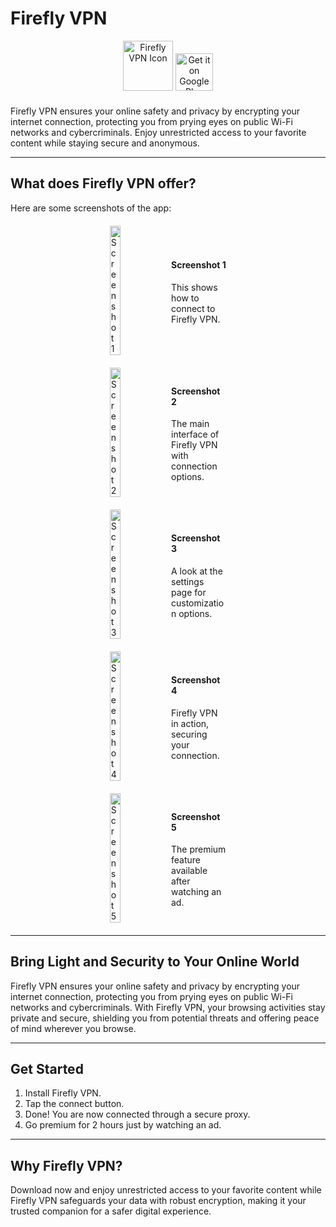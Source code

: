 # Firefly VPN

<p align="center">
  <img src="https://fireflyvpn.com/content/image/nj7g6l2e3gnsjlfeaqzp.svg" alt="Firefly VPN Icon" style="width: 80px; height: 80px; margin-bottom: 10px;" />
  <a href="https://play.google.com/store/apps/details?id=com.fireflyvpn">
    <img src="https://upload.wikimedia.org/wikipedia/commons/7/78/Google_Play_Store_badge_EN.svg" alt="Get it on Google Play" style="width: auto; height: 60px;" />
  </a>
</p>

Firefly VPN ensures your online safety and privacy by encrypting your internet connection, protecting you from prying eyes on public Wi-Fi networks and cybercriminals. Enjoy unrestricted access to your favorite content while staying secure and anonymous.

---

## What does Firefly VPN offer?

Here are some screenshots of the app:

<p align="center">
  <div style="display: flex; justify-content: center; align-items: center; margin: 20px;">
    <img src="https://fireflyvpn.com/content/image/lw0n1npa35hf6gmuwcvf.jpg" alt="Screenshot 1" style="width: 19%; margin-right: 10px;" />
    <div style="width: 19%; text-align: left;">
      <h4>Screenshot 1</h4>
      <p>This shows how to connect to Firefly VPN.</p>
    </div>
  </div>
  <div style="display: flex; justify-content: center; align-items: center; margin: 20px;">
    <img src="https://fireflyvpn.com/content/image/fgu3sn4xcjaj7gtf7l43.jpg" alt="Screenshot 2" style="width: 19%; margin-right: 10px;" />
    <div style="width: 19%; text-align: left;">
      <h4>Screenshot 2</h4>
      <p>The main interface of Firefly VPN with connection options.</p>
    </div>
  </div>
  <div style="display: flex; justify-content: center; align-items: center; margin: 20px;">
    <img src="https://fireflyvpn.com/content/image/6nexta2174iuxlmyzlus.jpg" alt="Screenshot 3" style="width: 19%; margin-right: 10px;" />
    <div style="width: 19%; text-align: left;">
      <h4>Screenshot 3</h4>
      <p>A look at the settings page for customization options.</p>
    </div>
  </div>
  <div style="display: flex; justify-content: center; align-items: center; margin: 20px;">
    <img src="https://fireflyvpn.com/content/image/h2ug8d5htypglflkpaf2.jpg" alt="Screenshot 4" style="width: 19%; margin-right: 10px;" />
    <div style="width: 19%; text-align: left;">
      <h4>Screenshot 4</h4>
      <p>Firefly VPN in action, securing your connection.</p>
    </div>
  </div>
  <div style="display: flex; justify-content: center; align-items: center; margin: 20px;">
    <img src="https://fireflyvpn.com/content/image/1ndc18evfme8tin5di50.jpg" alt="Screenshot 5" style="width: 19%; margin-right: 10px;" />
    <div style="width: 19%; text-align: left;">
      <h4>Screenshot 5</h4>
      <p>The premium feature available after watching an ad.</p>
    </div>
  </div>
</p>

---

## Bring Light and Security to Your Online World

Firefly VPN ensures your online safety and privacy by encrypting your internet connection, protecting you from prying eyes on public Wi-Fi networks and cybercriminals. With Firefly VPN, your browsing activities stay private and secure, shielding you from potential threats and offering peace of mind wherever you browse.

---

## Get Started

1. Install Firefly VPN.
2. Tap the connect button.
3. Done! You are now connected through a secure proxy.
4. Go premium for 2 hours just by watching an ad.

---

## Why Firefly VPN?

Download now and enjoy unrestricted access to your favorite content while Firefly VPN safeguards your data with robust encryption, making it your trusted companion for a safer digital experience.
